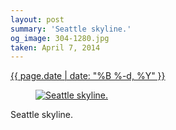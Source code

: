 ```yaml
---
layout: post
summary: 'Seattle skyline.'
og_image: 304-1280.jpg
taken: April 7, 2014
---
```


<div class="post">
 <time>
  <a href="/304">
   {{ page.date | date: "%B %-d, %Y" }}
  </a>
 </time>
 <a href="/304">
  <figure data-taken="4/7/2014">
   <img alt="Seattle skyline." sizes="(min-width: 700px) 50vw, calc(100vw - 2rem)" src="{{ site.assets_url }}/304-640.jpg" srcset="{{ site.assets_url }}/304-1280.jpg 1280w, {{ site.assets_url }}/304-960.jpg 960w, {{ site.assets_url }}/304-640.jpg 640w, {{ site.assets_url }}/304-320.jpg 320w"/>
  </figure>
 </a>
 <span>
  Seattle skyline.
 </span>
</div>
